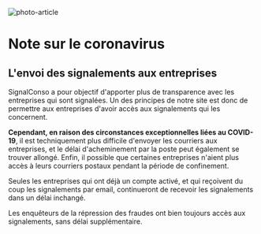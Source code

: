 ![photo-article](/assets/blog/2020/03/17/note-coronavirus/coronavirus.jpg)

# Note sur le coronavirus

## L'envoi des signalements aux entreprises

SignalConso a pour objectif d'apporter plus de transparence avec les entreprises qui sont signalées.
Un des principes de notre site est donc de permettre aux entreprises d'avoir accès aux signalements qui les concernent.

<strong>Cependant, en raison des circonstances exceptionnelles liées au COVID-19</strong>, il est techniquement plus difficile d'envoyer les courriers aux entreprises, et le délai d'acheminement par la poste peut également se trouver allongé.
Enfin, il possible que certaines entreprises n'aient plus accès à leurs courriers postaux pendant la période de confinement.

Seules les entreprises qui ont déjà un compte activé, et qui reçoivent du coup les signalements par email, continueront de recevoir les signalements dans un délai inchangé.

Les enquêteurs de la répression des fraudes ont bien toujours accès aux signalements, sans délai supplémentaire.
